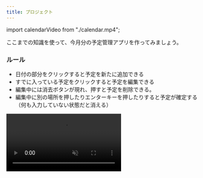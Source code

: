 ```yaml
---
title: プロジェクト
---
```


import calendarVideo from "./calendar.mp4";

ここまでの知識を使って、今月分の予定管理アプリを作ってみましょう。

### ルール

- 日付の部分をクリックすると予定を新たに追加できる
- すでに入っている予定をクリックすると予定を編集できる
- 編集中には消去ボタンが現れ、押すと予定を削除できる。
- 編集中に別の場所を押したりエンターキーを押したりすると予定が確定する（何も入力していない状態だと消える）

<video src={calendarVideo} controls loop autoPlay muted />

## ヒント

いきなり作るのが難しい場合はタスクを分解してみましょう。今回は大まかに

1. カレンダーを作る
2. カレンダーに機能をつける

の２つの仕事があるので、まず 1 からやっていきましょう。

### 1 について

- HTML 要素の作成は `document.createElement` 関数を使って行えます。また、`appendChild` メソッドを用いることで要素内に子要素を追加することができます。

- 表を作るわけなので `table` タグを使うのですが、日数を１から３０前後までいちいち HTML ファイルに書き込んでいくのは手間ですし応用が効かないので、JavaScript ファイル上で繰り返しを使ってコードを簡潔にしましょう。もちろん今月の日数はカレンダーを見ればわかりますが、[`Date` クラス](https://developer.mozilla.org/ja/docs/Web/JavaScript/Reference/Global_Objects/Date)を用いて月初めの日と月終わりの日を取ってこれば、計算をしなくても始まりの曜日や月の日数が取ってこれそうですね。

```javascript
const today = new Date();
const year = today.getFullYear();
const month = today.getMonth();
const startDate = new Date(year, month, 1);
const endDate = new Date(year, month + 1, 0);
```

- 後で日付の下に予定を追加したり予定を編集したりしたいので、予定を書き込むための要素も作ったうえで、その要素を保存するオブジェクトを作っておきましょう。

```javascript
// 予定を書き込むための要素を格納するオブジェクト
const container = {};
// ここに予定を打ち込む要素を保存しておく
```

### 2 について

- 要素をクリックした時に実行される関数は要素の `onclick` <Term type="javascriptProperty">プロパティ</Term>から設定することができます。

- イベントが発生して関数が呼び出されると、一番目の引数に発生したイベントの情報が格納された `Event` オブジェクトが渡されてきます。`Event` オブジェクトの `target` <Term type="javascriptProperty">プロパティ</Term>を用いることで、クリックした要素を取得することができます。取得した要素の種類によって関数を変えることで、予定の編集や追加の機能を実現できます。

```html title="index.html"
<button id="button">ここをクリック！</button>
```

```javascript title="script.js"
function clicked(e) {
  document.write(e.target.tagName);
}

const div = document.getElementById("button");

div.onclick = clicked;
```

<ViewSource url={import.meta.url} path="_samples/event-target" />

- グローバル変数の [`window`](https://developer.mozilla.org/ja/docs/Web/API/Window) は、スクリプトを実行しているウィンドウそのものを表します。この変数も `onclick` 要素を指定することができます。

- [`addEventListener` メソッド](https://developer.mozilla.org/ja/docs/Web/API/EventTarget/addEventListener)は、ターゲットに特定のイベントが行われるたびに呼び出される関数を設定します。

```javascript title="script.js"
function pressed() {
  document.write("キーを押しました");
}

window.addEventListener("keypress", pressed);
```

<ViewSource url={import.meta.url} path="_samples/addEventListener" />

## 解答例

解答例は次のリンクを参照してください。

<ViewSource url={import.meta.url} path="_samples/calendar" />
